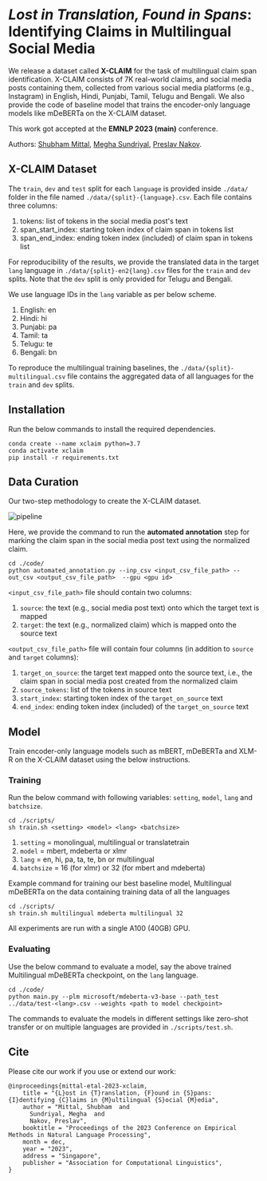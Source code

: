 # _Lost in Translation, Found in Spans_:<br/> Identifying Claims in Multilingual Social Media

We release a dataset called **X-CLAIM** for the task of multilingual claim span identification. 
X-CLAIM consists of 7K real-world claims, and social media posts containing them, collected from various social media platforms (e.g., Instagram) in English, Hindi, Punjabi, Tamil, Telugu and Bengali.
We also provide the code of baseline model that trains the encoder-only language models like mDeBERTa on the X-CLAIM dataset.

This work got accepted at the **EMNLP 2023 (main)** conference.

Authors: [Shubham Mittal](https://scholar.google.com/citations?view_op=list_works&hl=en&authuser=1&hl=en&user=l_bIdRcAAAAJ&authuser=1), [Megha Sundriyal](https://scholar.google.com/citations?hl=en&authuser=1&user=vbmdVSAAAAAJ), [Preslav Nakov](https://scholar.google.com/citations?hl=en&authuser=1&user=DfXsKZ4AAAAJ).


## X-CLAIM Dataset
The `train`, `dev` and `test` split for each `language` is provided inside `./data/` folder in the file named `./data/{split}-{language}.csv`. Each file contains three columns:
1. tokens: list of tokens in the social media post's text
2. span_start_index: starting token index of claim span in tokens list
3. span_end_index: ending token index (included) of claim span in tokens list

For reproducibility of the results, we provide the translated data in the target `lang` language in `./data/{split}-en2{lang}.csv` files for the `train` and `dev` splits. Note that the `dev` split is only provided for Telugu and Bengali. 

We use language IDs in the `lang` variable as per below scheme.
1. English: en
2. Hindi: hi
3. Punjabi: pa
4. Tamil: ta
5. Telugu: te
6. Bengali: bn

To reproduce the multilingual training baselines, the `./data/{split}-multilingual.csv` file contains the aggregated data of all languages for the `train` and `dev` splits.


## Installation

Run the below commands to install the required dependencies. 

```
conda create --name xclaim python=3.7
conda activate xclaim
pip install -r requirements.txt
```



## Data Curation
Our two-step methodology to create the X-CLAIM dataset.

![pipeline](https://github.com/mbzuai-nlp/x-claim/assets/65343158/f482b292-aa61-4dfb-915b-84439c577fc0)


Here, we provide the command to run the **automated annotation** step for marking the claim span in the social media post text using the normalized claim.


```
cd ./code/
python automated_annotation.py --inp_csv <input_csv_file_path> --out_csv <output_csv_file_path>  --gpu <gpu id>
```

`<input_csv_file_path>` file should contain two columns:
1. `source`: the text (e.g., social media post text) onto which the target text is mapped
2. `target`: the text (e.g., normalized claim) which is mapped onto the source text

`<output_csv_file_path>` file will contain four columns (in addition to `source` and `target` columns):
1. `target_on_source`: the target text mapped onto the source text, i.e., the claim span in social media post created from the normalized claim
2. `source_tokens`: list of the tokens in source text
3. `start_index`: starting token index of the `target_on_source` text
4. `end_index`: ending token index (included) of the `target_on_source` text


## Model
Train encoder-only language models such as mBERT, mDeBERTa and XLM-R on the X-CLAIM dataset using the below instructions.

### Training
Run the below command with following variables: `setting`, `model`, `lang` and `batchsize`.

```
cd ./scripts/
sh train.sh <setting> <model> <lang> <batchsize>
```

1. `setting` = monolingual, multilingual or translatetrain
2. `model` = mbert, mdeberta or xlmr
3. `lang` = en, hi, pa, ta, te, bn or multilingual
4. `batchsize` = 16 (for xlmr) or 32 (for mbert and mdeberta)


Example command for training our best baseline model, Multilingual mDeBERTa on the data containing training data of all the languages 

```
cd ./scripts/
sh train.sh multilingual mdeberta multilingual 32
```

All experiments are run with a single A100 (40GB) GPU.

### Evaluating
Use the below command to evaluate a model, say the above trained Multilingual mDeBERTa checkpoint, on the `lang` language.

```
cd ./code/
python main.py --plm microsoft/mdeberta-v3-base --path_test ../data/test-<lang>.csv --weights <path to model checkpoint>
```

The commands to evaluate the models in different settings like zero-shot transfer or on multiple languages are provided in `./scripts/test.sh`.

## Cite
Please cite our work if you use or extend our work:
```
@inproceedings{mittal-etal-2023-xclaim,
    title = "{L}ost in {T}ranslation, {F}ound in {S}pans: {I}dentifying {C}laims in {M}ultilingual {S}ocial {M}edia",
    author = "Mittal, Shubham  and
      Sundriyal, Megha  and
      Nakov, Preslav",
    booktitle = "Proceedings of the 2023 Conference on Empirical Methods in Natural Language Processing",
    month = dec,
    year = "2023",
    address = "Singapore",
    publisher = "Association for Computational Linguistics",
}
```